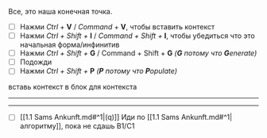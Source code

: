 Все, это наша конечная точка. 
- [ ] Нажми *Ctrl* + **V** / *Command* + **V**, чтобы вставить контекст
- [ ] Нажми *Ctrl + Shift +* **I** / *Command + Shift +* **I**, чтобы убедиться что это начальная форма/инфинитив
- [ ] Нажми *Ctrl + Shift +* **G** / Command + Shift + **G**
*(**G** потому что **G**enerate)*
- [ ] Подожди
- [ ] Нажми *Ctrl + Shift +* **P**
*(**P** потому что **P**opulate)*

вставь контекст в блок для контекста

---

---

- [ ] [[1.1 Sams Ankunft.md#^1|(q)]] Иди по [[1.1 Sams Ankunft.md#^1|алгоритму]], пока не сдашь B1/C1


